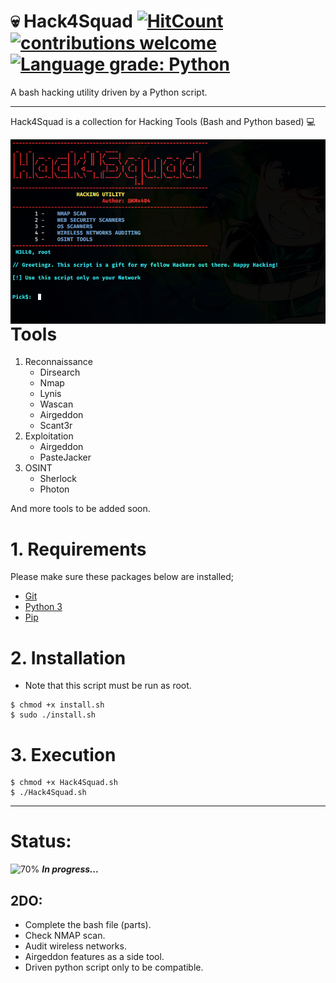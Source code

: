 # :skull: Hack4Squad [![HitCount](http://hits.dwyl.com/{KMx404}/{Hack4Squad}.svg)](http://hits.dwyl.com/{KMx404}/{Hack4Squad}) [![contributions welcome](https://img.shields.io/badge/contributions-welcome-brightgreen.svg?style=flat)](https://github.com/dwyl/esta/issues) [![Language grade: Python](https://img.shields.io/lgtm/grade/python/g/nmap/nmap.svg?logo=lgtm&logoWidth=18)](https://lgtm.com/projects/g/nmap/nmap/context:python)

A bash hacking utility driven by a Python script.

---

Hack4Squad is a collection for Hacking Tools (Bash and Python based) :computer: <br />

<img src="banner.png" style="float:left; margin-right: 10px;" />

---

# Tools

1. Reconnaissance
   - Dirsearch
   - Nmap
   - Lynis
   - Wascan
   - Airgeddon
   - Scant3r
2. Exploitation
   - Airgeddon
   - PasteJacker	
3. OSINT
   - Sherlock
   - Photon

And more tools to be added soon.

# 1. Requirements

Please make sure these packages below are installed;

- [Git](https://git-scm.com/book/en/v2/Getting-Started-Installing-Git)
- [Python 3](https://docs.python-guide.org/starting/install3/linux/)
- [Pip](https://pip.pypa.io/en/stable/installing/)

# 2. Installation

- Note that this script must be run as root.

```Shell
$ chmod +x install.sh
$ sudo ./install.sh
```

# 3. Execution

```Shell
$ chmod +x Hack4Squad.sh
$ ./Hack4Squad.sh
```

---

# Status:

![70%](https://progress-bar.dev/70) **_In progress..._**

## 2DO:

- Complete the bash file (parts).
- Check NMAP scan.
- Audit wireless networks.
- Airgeddon features as a side tool.
- Driven python script only to be compatible.

<br />
